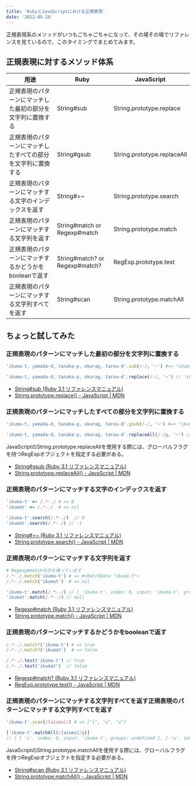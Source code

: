 ```yaml
---
title: 'RubyとJavaScriptにおける正規表現'
date: '2022-05-28'
---
```


正規表現系のメソッドがいつもごちゃごちゃになって、その場その場でリファレンスを見ているので、このタイミングでまとめてみます。

## 正規表現に対するメソッド体系

| 用途                             | Ruby                           | JavaScript                  |
|--------------------------------|--------------------------------|-----------------------------|
| 正規表現のパターンにマッチした最初の部分を文字列に置換する  | String#sub                     | String.prototype.replace    |
| 正規表現のパターンにマッチしたすべての部分を文字列に置換する | String#gsub                    | String.prototype.replaceAll |
| 正規表現のパターンにマッチする文字のインデックスを返す    | String#=~                      | String.prototype.search     |
| 正規表現のパターンにマッチする文字列を返す          | String#match or Regexp#match   | String.prototype.match      |
| 正規表現のパターンにマッチするかどうかをbooleanで返す | String#match? or Regexp#match? | RegExp.prototype.test       | 
| 正規表現のパターンにマッチする文字列すべてを返す       | String#scan                    | String.prototype.matchAll   |

## ちょっと試してみた
### 正規表現のパターンにマッチした最初の部分を文字列に置換する

```ruby
'ikuma-t, yamada-d, tanaka-p, okurag, tarou-d'.sub(/-/, '~') #=> "ikuma~t, yamada-d, tanaka-p, okurag, tarou-d"
```

```javascript
'ikuma-t, yamada-d, tanaka-p, okurag, tarou-d'.replace(/-/, '~') // 'ikuma~t, yamada-d, tanaka-p, okurag, tarou-d'
```

- [String\#sub \(Ruby 3\.1 リファレンスマニュアル\)](https://docs.ruby-lang.org/ja/latest/method/String/i/sub.html)
- [String\.prototype\.replace\(\) \- JavaScript \| MDN](https://developer.mozilla.org/ja/docs/Web/JavaScript/Reference/Global_Objects/String/replace)

### 正規表現のパターンにマッチしたすべての部分を文字列に置換する

```ruby
'ikuma-t, yamada-d, tanaka-p, okurag, tarou-d'.gsub(/-/, '~') #=> "ikuma~t, yamada~d, tanaka~p, okurag, tarou~d"
```

```javascript
'ikuma-t, yamada-d, tanaka-p, okurag, tarou-d'.replaceAll(/-/g, '~') //  'ikuma~t, yamada~d, tanaka~p, okurag, tarou~d'
```

JavaScriptのString.prototype.replaceAllを使用する際には、グローバルフラグを持つRegExpオブジェクトを指定する必要がある。

- [String\#gsub \(Ruby 3\.1 リファレンスマニュアル\)](https://docs.ruby-lang.org/ja/latest/method/String/i/gsub.html)
- [String\.prototype\.replaceAll\(\) \- JavaScript \| MDN](https://developer.mozilla.org/ja/docs/Web/JavaScript/Reference/Global_Objects/String/replaceAll)

### 正規表現のパターンにマッチする文字のインデックスを返す

```ruby
'ikuma-t' =~ /.*-./ # => 0
'ikumat' =~ /.*-./  # => nil
```

```javascript
'ikuma-t'.search(/.*-./)  // 0
'ikumat'.search(/.*-./) // -1
```

- [String\#=~ \(Ruby 3\.1 リファレンスマニュアル\)](https://docs.ruby-lang.org/ja/latest/method/String/i/=3d=7e.html)
- [String\.prototype\.search\(\) \- JavaScript \| MDN](https://developer.mozilla.org/ja/docs/Web/JavaScript/Reference/Global_Objects/String/search)

### 正規表現のパターンにマッチする文字列を返す 

```ruby
# Regexp#matchの方を使っています
/.*-./.match('ikuma-t') # => #<MatchData "ikuma-t">
/.*-./.match('ikumat')  # => nil
```

```javascript
'ikuma-t'.match(/.*-./) // [ 'ikuma-t', index: 0, input: 'ikuma-t', groups: undefined ]
'ikumat'.match(/.*-./) // null
```

- [Regexp\#match \(Ruby 3\.1 リファレンスマニュアル\)](https://docs.ruby-lang.org/ja/latest/method/Regexp/i/match.html)
- [String\.prototype\.match\(\) \- JavaScript \| MDN](https://developer.mozilla.org/ja/docs/Web/JavaScript/Reference/Global_Objects/String/match)

### 正規表現のパターンにマッチするかどうかをbooleanで返す 


```ruby
/.*-./.match?('ikuma-t') # => true
/.*-./.match?('ikumat')  # => false
```

```javascript
/.*-./.test('ikuma-t') // true 
/.*-./.test('ikumat')  // false
```

- [Regexp\#match? \(Ruby 3\.1 リファレンスマニュアル\)](https://docs.ruby-lang.org/ja/latest/method/Regexp/i/match=3f.html)
- [RegExp\.prototype\.test\(\) \- JavaScript \| MDN](https://developer.mozilla.org/ja/docs/Web/JavaScript/Reference/Global_Objects/RegExp/test)

### 正規表現のパターンにマッチする文字列すべてを返す正規表現のパターンにマッチする文字列すべてを返す

```ruby
'ikuma-t'.scan(/[aiueo]/) # => ["i", "u", "a"]
```

```javascript
['ikuma-t'.matchAll(/[aiueo]/g)] 
// [ [ 'i', index: 0, input: 'ikuma-t', groups: undefined ], [ 'u', index: 2, input: 'ikuma-t', groups: undefined ], [ 'a', index: 4, input: 'ikuma-t', groups: undefined ] ]
```

JavaScriptのString.prototype.matchAllを使用する際には、グローバルフラグを持つRegExpオブジェクトを指定する必要がある。

- [String\#scan \(Ruby 3\.1 リファレンスマニュアル\)](https://docs.ruby-lang.org/ja/latest/method/String/i/scan.html)
- [String\.prototype\.matchAll\(\) \- JavaScript \| MDN](https://developer.mozilla.org/ja/docs/Web/JavaScript/Reference/Global_Objects/String/matchAll)
